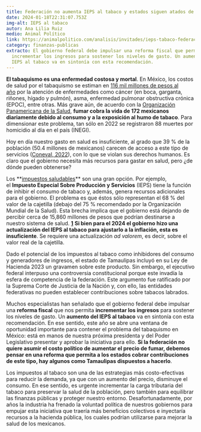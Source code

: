 ```yaml
---
title: Federación no aumenta IEPS al tabaco y estados siguen atados de manos
date: 2024-01-18T22:31:07.753Z
img-alt: IEPS al tabaco
autor: Ana Lilia Ruiz
medio: Animal Político
link: https://animalpolitico.com/analisis/invitades/ieps-tabaco-federacion-estados
category: finanzas-publicas
extracto: El gobierno federal debe impulsar una reforma fiscal que permita
  incrementar los ingresos para sostener los niveles de gasto. Un aumento del
  IEPS al tabaco va en sintonía con esta recomendación.
---
```

**El tabaquismo es una enfermedad costosa y mortal**. En México, los costos de salud por el tabaquismo se estiman en [116 mil millones de pesos al año](https://www.gob.mx/salud/prensa/156-costos-medicos-atribuibles-al-consumo-de-tabaco-ascienden-a-mas-de-116-mil-mdp-en-mexico#:~:text=En%20M%C3%A9xico%2C%20los%20costos%20m%C3%A9dicos%20anuales%20atribuibles%20al,tabaquismo%20pasivo%20y%20enfermedad%20pulmonar%20obstructiva%20cr%C3%B3nica%20%28EPOC%29.) por la atención de enfermedades como cáncer (en boca, garganta, riñones, hígado y pulmón), asma, enfermedad pulmonar obstructiva crónica (EPOC), entre otras. Más grave aún, de acuerdo con la [Organización Panamericana de la Salud](https://www.paho.org/es/noticias/28-9-2023-mexico-realiza-taller-analisis-encuesta-gats-iii), **fumar cobra la vida de 172 mexicanos diariamente debido al consumo y a la exposición al humo de tabaco**. Para dimensionar este problema, tan sólo en 2022 se registraron 88 muertes por homicidio al día en el país (INEGI).

Hoy en día nuestro gasto en salud es insuficiente, al grado que 39 % de la población (50.4 millones de mexicanos) carecen de acceso a este tipo de servicios ([Coneval, 2022](https://www.coneval.org.mx/Medicion/Paginas/PobrezaInicio.aspx)), con lo que se violan sus derechos humanos. Es claro que el gobierno necesita más recursos para gastar en salud, pero ¿de dónde pueden obtenerse?

Los **[impuestos saludables](https://www.paho.org/es/temas/impuestos-saludables#:~:text=Los%20impuestos%20saludables%20son%20medidas,carga%20sanitaria%20que%20estas%20enfrentan.)** son una gran opción. Por ejemplo, el **Impuesto Especial Sobre Producción y Servicios** (IEPS) tiene la función de inhibir el consumo de tabaco y, además, genera recursos adicionales para el gobierno. El problema es que éstos sólo representan el 68 % del valor de la cajetilla (debajo del 75 % recomendado por la Organización Mundial de la Salud). Esta brecha implica que el gobierno está dejando de percibir cerca de 15,860 millones de pesos que podrían destinarse a nuestro sistema de salud. **[1](https://animalpolitico.com/analisis/invitades/ieps-tabaco-federacion-estados#_ftn1)** **Si bien para el 2024 el gobierno hizo una actualización del IEPS al tabaco para ajustarlo a la inflación, esta es insuficiente**. Se requiere una actualización *ad valorem*, es decir, sobre el valor real de la cajetilla.

Dado el potencial de los impuestos al tabaco como inhibidores del consumo y generadores de ingresos, el estado de Tamaulipas incluyó en su Ley de Hacienda 2023 un gravamen sobre este producto. Sin embargo, el ejecutivo federal interpuso una controversia constitucional porque este invadía la esfera de competencia de la federación. Este argumento fue ratificado por la Suprema Corte de Justicia de la Nación y, con ello, las entidades federativas no pueden establecer contribuciones sobre tabacos labrados.

Muchos especialistas han señalado que el gobierno federal debe impulsar una **reforma fiscal** que nos permita **incrementar los ingresos** para sostener los niveles de gasto. Un **aumento del IEPS al tabaco** va en sintonía con esta recomendación. En ese sentido, este año se abre una ventana de oportunidad importante para contener el problema del tabaquismo en México: está en manos de nuestra próxima presidenta y del Poder Legislativo presentar y aprobar la iniciativa para ello. **Si la federación no quiere asumir el costo político de aumentar el precio de fumar, debemos pensar en una reforma que permita a los estados cobrar contribuciones de este tipo, hay algunos como Tamaulipas dispuestos a hacerlo**.

Los impuestos al tabaco son una de las estrategias más costo-efectivas para reducir la demanda, ya que con un aumento del precio, disminuye el consumo. En ese sentido, es urgente incrementar la carga tributaria del tabaco para preservar la salud de la población, pero también para equilibrar las finanzas públicas y proteger nuestro entorno. Desafortunadamente, por años la industria ha frenado la voluntad política de nuestros gobiernos para empujar esta iniciativa que traería más beneficios colectivos e inyectaría recursos a la hacienda pública, los cuales podrían utilizarse para mejorar la salud de los mexicanos.
